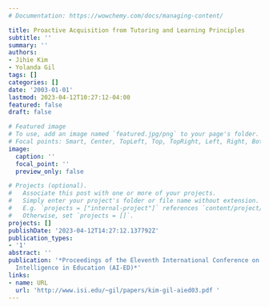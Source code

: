 ```yaml
---
# Documentation: https://wowchemy.com/docs/managing-content/

title: Proactive Acquisition from Tutoring and Learning Principles
subtitle: ''
summary: ''
authors:
- Jihie Kim
- Yolanda Gil
tags: []
categories: []
date: '2003-01-01'
lastmod: 2023-04-12T10:27:12-04:00
featured: false
draft: false

# Featured image
# To use, add an image named `featured.jpg/png` to your page's folder.
# Focal points: Smart, Center, TopLeft, Top, TopRight, Left, Right, BottomLeft, Bottom, BottomRight.
image:
  caption: ''
  focal_point: ''
  preview_only: false

# Projects (optional).
#   Associate this post with one or more of your projects.
#   Simply enter your project's folder or file name without extension.
#   E.g. `projects = ["internal-project"]` references `content/project/deep-learning/index.md`.
#   Otherwise, set `projects = []`.
projects: []
publishDate: '2023-04-12T14:27:12.137792Z'
publication_types:
- '1'
abstract: ''
publication: '*Proceedings of the Eleventh International Conference on Artificial
  Intelligence in Education (AI-ED)*'
links:
- name: URL
  url: 'http://www.isi.edu/~gil/papers/kim-gil-aied03.pdf '
---
```

